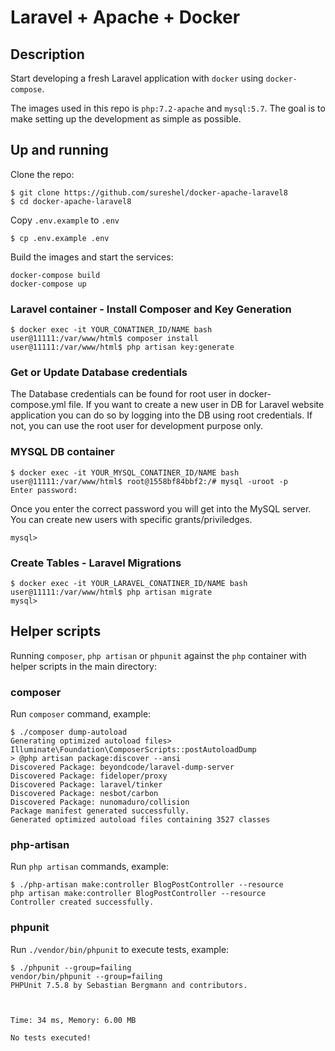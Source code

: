 # Laravel + Apache + Docker

## Description
Start developing a fresh Laravel application with `docker` using `docker-compose`.

The images used in this repo is `php:7.2-apache` and `mysql:5.7`. The goal is to make setting up the development as simple as possible.

## Up and running
Clone the repo:
```
$ git clone https://github.com/sureshel/docker-apache-laravel8
$ cd docker-apache-laravel8
```

Copy `.env.example` to `.env`
```
$ cp .env.example .env 
```

Build the images and start the services:
```
docker-compose build
docker-compose up
```


### Laravel container - Install Composer and Key Generation
```
$ docker exec -it YOUR_CONATINER_ID/NAME bash
user@11111:/var/www/html$ composer install
user@11111:/var/www/html$ php artisan key:generate
```
### Get or Update Database credentials
The Database credentials can be found for root user in docker-compose.yml file. If you want to create a new user in DB for Laravel website application you can do so by logging into the DB using root credentials. If not, you can use the root user for development purpose only.

### MYSQL DB container
```
$ docker exec -it YOUR_MYSQL_CONATINER_ID/NAME bash
user@11111:/var/www/html$ root@1558bf84bbf2:/# mysql -uroot -p
Enter password:
```
Once you enter the correct password you will get into the MySQL server. You can create new users with specific grants/priviledges.
```
mysql>
```

### Create Tables - Laravel Migrations 
```
$ docker exec -it YOUR_LARAVEL_CONATINER_ID/NAME bash
user@11111:/var/www/html$ php artisan migrate
mysql>
```

## Helper scripts
Running `composer`, `php artisan` or `phpunit` against the `php` container with helper scripts in the main directory:

### composer
Run `composer` command, example:
```
$ ./composer dump-autoload
Generating optimized autoload files> Illuminate\Foundation\ComposerScripts::postAutoloadDump
> @php artisan package:discover --ansi
Discovered Package: beyondcode/laravel-dump-server
Discovered Package: fideloper/proxy
Discovered Package: laravel/tinker
Discovered Package: nesbot/carbon
Discovered Package: nunomaduro/collision
Package manifest generated successfully.
Generated optimized autoload files containing 3527 classes
```

### php-artisan
Run `php artisan` commands, example:
```
$ ./php-artisan make:controller BlogPostController --resource
php artisan make:controller BlogPostController --resource
Controller created successfully.
```

### phpunit
Run `./vendor/bin/phpunit` to execute tests, example:
```
$ ./phpunit --group=failing
vendor/bin/phpunit --group=failing
PHPUnit 7.5.8 by Sebastian Bergmann and contributors.



Time: 34 ms, Memory: 6.00 MB

No tests executed!
```
